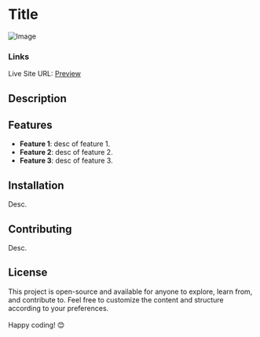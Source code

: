 # Title
![Image](img_link)


### Links
Live Site URL: [Preview](Link)

## Description

## Features
- **Feature 1**: desc of feature 1.
- **Feature 2**: desc of feature 2.
- **Feature 3**: desc of feature 3.

## Installation
Desc.

## Contributing
Desc.

## License
This project is open-source and available for anyone to explore, learn from, and contribute to.
Feel free to customize the content and structure according to your preferences. <br><br> Happy coding! 😊
